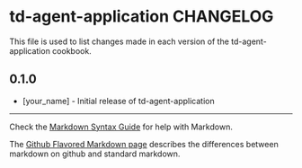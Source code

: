 td-agent-application CHANGELOG
==============================

This file is used to list changes made in each version of the td-agent-application cookbook.

0.1.0
-----
- [your_name] - Initial release of td-agent-application

- - -
Check the [Markdown Syntax Guide](http://daringfireball.net/projects/markdown/syntax) for help with Markdown.

The [Github Flavored Markdown page](http://github.github.com/github-flavored-markdown/) describes the differences between markdown on github and standard markdown.
